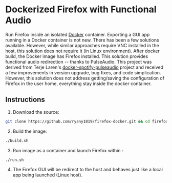 # Dockerized Firefox with Functional Audio

Run Firefox inside an isolated [Docker](http://www.docker.io) container. Exporting a GUI app running in a Docker container is not new. There has been a few solutions available. However, while similar approaches require VNC installed in the host, this solution does not require it (in Linux environment). After docker build, the Docker image has Firefox installed. This solution provides functional audio redirection -- thanks to PulseAudio. This project was derived from Terje Laren's [docker-spotify-pulseaudio](https://github.com/terlar/docker-spotify-pulseaudio) project and received a few improvements in version upgrade, bug fixes, and code simplication. However, this solution does not address getting/saving the configuration of Firefox in the user home, everything stay inside the docker container.


## Instructions

1. Download the source:
  ```sh
git clone https://github.com/ryany1819/firefox-docker.git && cd firefox-docker
  ```

2. Build the image:

  ```sh
  ./build.sh
  ```

3. Run image as a container and launch Firefox within :

  ```sh
  ./run.sh
  ```

4. The Firefox GUI will be redirect to the host and behaves just like a local app being launched (Linux host).


